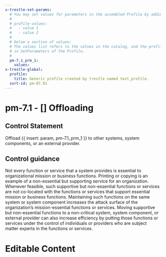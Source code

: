 ```yaml
---
x-trestle-set-params:
  # You may set values for parameters in the assembled Profile by adding
  #
  # profile-values:
  #   - value 1
  #   - value 2
  #
  # below a section of values:
  # The values list refers to the values in the catalog, and the profile-values represent values
  # in SetParameters of the Profile.
  #
  pm-7.1_prm_1:
    values:
x-trestle-global:
  profile:
    title: Generic profile created by trestle named test_profile.
  sort-id: pm-07.01
---
```


# pm-7.1 - \[\] Offloading

## Control Statement

Offload {{ insert: param, pm-7.1_prm_1 }} to other systems, system components, or an external provider.

## Control guidance

Not every function or service that a system provides is essential to organizational mission or business functions. Printing or copying is an example of a non-essential but supporting service for an organization. Whenever feasible, such supportive but non-essential functions or services are not co-located with the functions or services that support essential mission or business functions. Maintaining such functions on the same system or system component increases the attack surface of the organization’s mission-essential functions or services. Moving supportive but non-essential functions to a non-critical system, system component, or external provider can also increase efficiency by putting those functions or services under the control of individuals or providers who are subject matter experts in the functions or services.

# Editable Content

<!-- Make additions and edits below -->
<!-- The above represents the contents of the control as received by the profile, prior to additions. -->
<!-- If the profile makes additions to the control, they will appear below. -->
<!-- The above markdown may not be edited but you may edit the content below, and/or introduce new additions to be made by the profile. -->
<!-- If there is a yaml header at the top, parameter values may be edited. Use --set-parameters to incorporate the changes during assembly. -->
<!-- The content here will then replace what is in the profile for this control, after running profile-assemble. -->
<!-- The current profile has no added parts for this control, but you may add new ones here. -->
<!-- Each addition must have a heading either of the form ## Control my_addition_name -->
<!-- or ## Part a. (where the a. refers to one of the control statement labels.) -->
<!-- "## Control" parts are new parts added after the statement part. -->
<!-- "## Part" parts are new parts added into the top-level statement part with that label. -->
<!-- Subparts may be added with nested hash levels of the form ### My Subpart Name -->
<!-- underneath the parent ## Control or ## Part being added -->
<!-- See https://ibm.github.io/compliance-trestle/tutorials/ssp_profile_catalog_authoring/ssp_profile_catalog_authoring for guidance. -->
